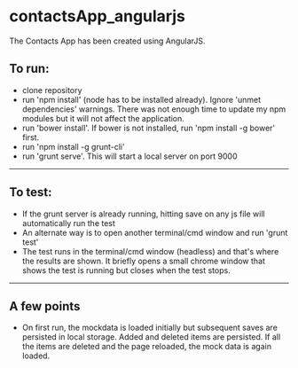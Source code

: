 # contactsApp_angularjs 
The Contacts App has been created using AngularJS.

## To run: 
 - clone repository
 - run 'npm install' (node has to be installed already). Ignore 'unmet dependencies' warnings. There was not enough time to update my npm modules but it will not affect the application.
 - run 'bower install'. If bower is not installed, run 'npm install -g bower' first.
 - run 'npm install -g grunt-cli'
 - run 'grunt serve'. This will start a local server on port 9000
 -----------------------------

 ## To test: 
  - If the grunt server is already running, hitting save on any js file will automatically run the test
  - An alternate way is to open another terminal/cmd window and run 'grunt test'
  - The test runs in the terminal/cmd window (headless) and that's where the results are shown. It briefly opens a small chrome window that shows the test is running but closes when the test stops. 
   -----------------------------

   ## A few points
   - On first run, the mockdata is loaded initially but subsequent saves are persisted in local storage. Added and deleted items are persisted. If all the items are deleted and the page reloaded, the mock data is again loaded.
